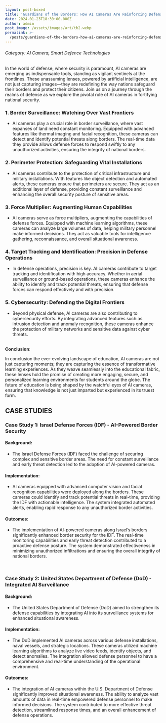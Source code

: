 ```yaml
---
layout: post-boxed
title: 'Guardians of the Borders: How AI Cameras Are Reinforcing Defense Strategies'
date: 2024-01-23T18:30:00.000Z
author: admin
post_image: /assets/images/art/tb2.webp
permalink: >-
  /posts/guardians-of-the-borders-how-ai-cameras-are-reinforcing-defense-strategies
---
```


###### Category: AI Camera, Smart Defence Technologies

In the world of defense, where security is paramount, AI cameras are emerging as indispensable tools, standing as vigilant sentinels at the frontlines. These unassuming lenses, powered by artificial intelligence, are not just capturing images—they are redefining the way nations safeguard their borders and protect their citizens. Join us on a journey through the realms of defense as we explore the pivotal role of AI cameras in fortifying national security.

### 1. Border Surveillance: Watching Over Vast Frontiers

* AI cameras play a crucial role in border surveillance, where vast expanses of land need constant monitoring. Equipped with advanced features like thermal imaging and facial recognition, these cameras can detect and identify potential threats along borders. The real-time data they provide allows defense forces to respond swiftly to any unauthorized activities, ensuring the integrity of national borders.

### 2. Perimeter Protection: Safeguarding Vital Installations

* AI cameras contribute to the protection of critical infrastructure and military installations. With features like object detection and automated alerts, these cameras ensure that perimeters are secure. They act as an additional layer of defense, providing constant surveillance and enhancing the overall security posture of sensitive areas.

### 3. Force Multiplier: Augmenting Human Capabilities

* AI cameras serve as force multipliers, augmenting the capabilities of defense forces. Equipped with machine learning algorithms, these cameras can analyze large volumes of data, helping military personnel make informed decisions. They act as valuable tools for intelligence gathering, reconnaissance, and overall situational awareness.

### 4. Target Tracking and Identification: Precision in Defense Operations

* In defense operations, precision is key. AI cameras contribute to target tracking and identification with high accuracy. Whether in aerial surveillance or ground-based operations, these cameras enhance the ability to identify and track potential threats, ensuring that defense forces can respond effectively and with precision.

### 5. Cybersecurity: Defending the Digital Frontiers

* Beyond physical defense, AI cameras are also contributing to cybersecurity efforts. By integrating advanced features such as intrusion detection and anomaly recognition, these cameras enhance the protection of military networks and sensitive data against cyber threats.

<br>
<b>Conclusion:</b>
<p>
In conclusion the ever-evolving landscape of education, AI cameras are not just capturing moments; they are capturing the essence of transformative learning experiences. As they weave seamlessly into the educational fabric, these lenses hold the promise of creating more engaging, secure, and personalized learning environments for students around the globe. The future of education is being shaped by the watchful eyes of AI cameras, ensuring that knowledge is not just imparted but experienced in its truest form.
</p>

## CASE STUDIES

### Case Study 1: Israel Defense Forces (IDF) - AI-Powered Border Security

#### Background:

* The Israel Defense Forces (IDF) faced the challenge of securing complex and sensitive border areas. The need for constant surveillance and early threat detection led to the adoption of AI-powered cameras.

#### Implementation:

* AI cameras equipped with advanced computer vision and facial recognition capabilities were deployed along the borders. These cameras could identify and track potential threats in real-time, providing the IDF with actionable intelligence. The system integrated automated alerts, enabling rapid response to any unauthorized border activities.

#### Outcomes:

* The implementation of AI-powered cameras along Israel’s borders significantly enhanced border security for the IDF. The real-time monitoring capabilities and early threat detection contributed to a proactive defense posture. The system demonstrated effectiveness in minimizing unauthorized infiltrations and ensuring the overall integrity of national borders.

<br>

### Case Study 2: United States Department of Defense (DoD) - Integrated AI Surveillance

#### Background:

* The United States Department of Defense (DoD) aimed to strengthen its defense capabilities by integrating AI into its surveillance systems for enhanced situational awareness.

#### Implementation:

* The DoD implemented AI cameras across various defense installations, naval vessels, and strategic locations. These cameras utilized machine learning algorithms to analyze live video feeds, identify objects, and detect anomalies. The integration allowed defense personnel to have a comprehensive and real-time understanding of the operational environment.

#### Outcomes:

* The integration of AI cameras within the U.S. Department of Defense significantly improved situational awareness. The ability to analyze vast amounts of data in real-time empowered defense personnel to make informed decisions. The system contributed to more effective threat detection, streamlined response times, and an overall enhancement of defense operations.
